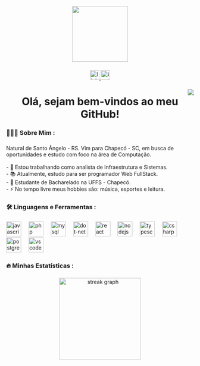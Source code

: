 <div align="center">
  <img height="150" src="https://media.giphy.com/media/v1.Y2lkPWVjZjA1ZTQ3dzJtejE3M3Y1djJiMDQ3dDQwYm9saHF2dDR3c3IyY2w1Ymo5bW8xbyZlcD12MV9zdGlja2Vyc19zZWFyY2gmY3Q9cw/UmWpVKOvNEv6CHVtl7/giphy.gif"  />
</div>

###

<div align="center">
  <a href="www.linkedin.com/in/ henriquerrodrigues" target="_blank">
    <img src="https://img.shields.io/static/v1?message=LinkedIn&logo=linkedin&label=&color=0077B5&logoColor=white&labelColor=&style=for-the-badge" height="25" alt="linkedin logo"  />
  </a>
  <a href="https://www.instagram.com/henrique_rrodriguess/" target="_blank">
    <img src="https://img.shields.io/static/v1?message=Instagram&logo=instagram&label=&color=E4405F&logoColor=white&labelColor=&style=for-the-badge" height="25" alt="instagram logo"  />
  </a>
</div>

###

<img align="right" src="https://visitor-badge.laobi.icu/badge?page_id=henriquerrodrigues.henriquerrodrigues&left_text=visitantes"  />

###

<h1 align="center">Olá, sejam bem-vindos ao meu GitHub!</h1>

###

<h3 align="left">👨🏻‍💻 Sobre Mim :</h3>

###

<p align="left">Natural de Santo Ângelo - RS. Vim para Chapecó - SC, em busca de oportunidades e estudo com foco na área de Computação.<br><br>- 🔭 Estou trabalhando como analista de Infraestrutura e Sistemas.<br>- 📚 Atualmente, estudo para ser programador Web FullStack.<br>- 🏫 Estudante de Bacharelado na UFFS - Chapecó. <br>- ⚡ No tempo livre meus hobbies são: música, esportes e leitura.</p>

###

<h3 align="left">🛠 Linguagens e Ferramentas :</h3>

###

<div align="left">
  <img src="https://cdn.jsdelivr.net/gh/devicons/devicon/icons/javascript/javascript-original.svg" height="40" alt="javascript logo"  />
  <img width="12" />
  <img src="https://cdn.jsdelivr.net/gh/devicons/devicon/icons/php/php-original.svg" height="40" alt="php logo"  />
  <img width="12" />
  <img src="https://cdn.jsdelivr.net/gh/devicons/devicon/icons/mysql/mysql-original.svg" height="40" alt="mysql logo"  />
  <img width="12" />
  <img src="https://cdn.jsdelivr.net/gh/devicons/devicon/icons/dot-net/dot-net-original.svg" height="40" alt="dot-net logo"  />
  <img width="12" />
  <img src="https://cdn.jsdelivr.net/gh/devicons/devicon/icons/react/react-original.svg" height="40" alt="react logo"  />
  <img width="12" />
  <img src="https://cdn.jsdelivr.net/gh/devicons/devicon/icons/nodejs/nodejs-original.svg" height="40" alt="nodejs logo"  />
  <img width="12" />
  <img src="https://cdn.jsdelivr.net/gh/devicons/devicon/icons/typescript/typescript-original.svg" height="40" alt="typescript logo"  />
  <img width="12" />
  <img src="https://cdn.jsdelivr.net/gh/devicons/devicon/icons/csharp/csharp-original.svg" height="40" alt="csharp logo"  />
  <img width="12" />
  <img src="https://cdn.jsdelivr.net/gh/devicons/devicon/icons/postgresql/postgresql-original.svg" height="40" alt="postgresql logo"  />
  <img width="12" />
  <img src="https://cdn.jsdelivr.net/gh/devicons/devicon/icons/vscode/vscode-original.svg" height="40" alt="vscode logo"  />
</div>

###

<h3 align="left">🔥   Minhas Estatísticas :</h3>

###

<div align="center">
  <img src="https://streak-stats.demolab.com?user=henriquerrodrigues&locale=pt-br&mode=weekly&theme=merko&hide_border=false&border_radius=5&order=3" height="220" alt="streak graph"  />
</div>

###
